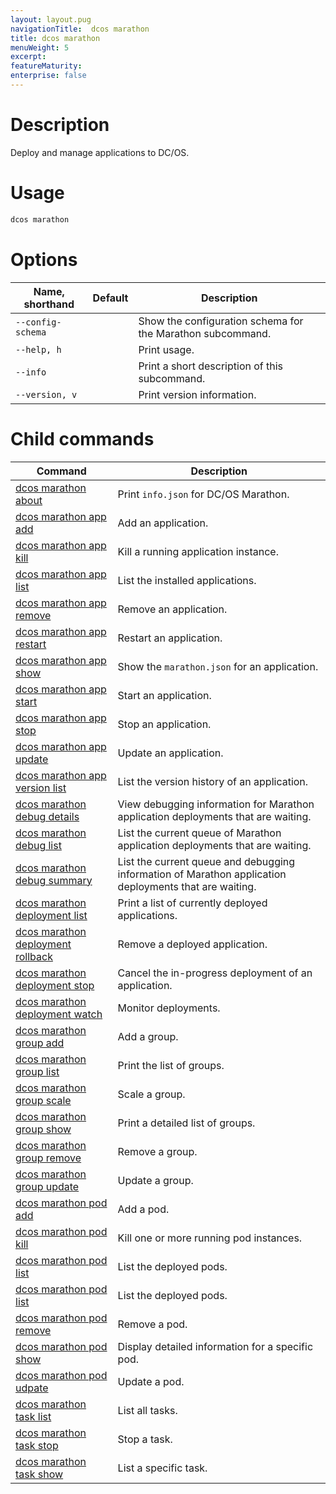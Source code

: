 ```yaml
---
layout: layout.pug
navigationTitle:  dcos marathon
title: dcos marathon
menuWeight: 5
excerpt:
featureMaturity:
enterprise: false
---
```


<!-- This source repo for this topic is https://github.com/dcos/dcos-docs -->


# Description
Deploy and manage applications to DC/OS.

# Usage

```bash
dcos marathon
```

# Options

| Name, shorthand | Default | Description |
|---------|-------------|-------------|
| `--config-schema`   |             |  Show the configuration schema for the Marathon subcommand. |
| `--help, h`   |             |  Print usage. |
| `--info`   |             |  Print a short description of this subcommand. |
| `--version, v`   |             | Print version information. |

# Child commands

| Command | Description |
|---------|-------------|
| [dcos marathon about](/1.10/cli/command-reference/dcos-marathon/dcos-marathon-about/)   | Print `info.json` for DC/OS Marathon. | 
| [dcos marathon app add](/1.10/cli/command-reference/dcos-marathon/dcos-marathon-app-add/)   |  Add an application. | 
| [dcos marathon app kill](/1.10/cli/command-reference/dcos-marathon/dcos-marathon-app-kill/)   | Kill a running application instance.  | 
| [dcos marathon app list](/1.10/cli/command-reference/dcos-marathon/dcos-marathon-app-list/)   | List the installed applications.  | 
| [dcos marathon app remove](/1.10/cli/command-reference/dcos-marathon/dcos-marathon-app-remove/)   |  Remove an application. | 
| [dcos marathon app restart](/1.10/cli/command-reference/dcos-marathon/dcos-marathon-app-restart/)   | Restart an application.  | 
| [dcos marathon app show](/1.10/cli/command-reference/dcos-marathon/dcos-marathon-app-show/)   | Show the `marathon.json` for an  application.  | 
| [dcos marathon app start](/1.10/cli/command-reference/dcos-marathon/dcos-marathon-app-start/)   | Start an application.  | 
| [dcos marathon app stop](/1.10/cli/command-reference/dcos-marathon/dcos-marathon-app-stop/)   | Stop an application.  | 
| [dcos marathon app update](/1.10/cli/command-reference/dcos-marathon/dcos-marathon-app-update/)   | Update an application.  | 
| [dcos marathon app version list](/1.10/cli/command-reference/dcos-marathon/dcos-marathon-app-version-list/)   | List the version history of an application.  | 
| [dcos marathon debug details](/1.10/cli/command-reference/dcos-marathon/dcos-marathon-debug-details/) | View debugging information for Marathon application deployments that are waiting.  | 
| [dcos marathon debug list](/1.10/cli/command-reference/dcos-marathon/dcos-marathon-debug-list/)   | List the current queue of Marathon application deployments that are waiting.  | 
| [dcos marathon debug summary](/1.10/cli/command-reference/dcos-marathon/dcos-marathon-debug-summary/)   | List the current queue and debugging information of Marathon application deployments that are waiting.  | 
| [dcos marathon deployment list](/1.10/cli/command-reference/dcos-marathon/dcos-marathon-deployment-list/) | Print a list of currently deployed applications. | 
| [dcos marathon deployment rollback](/1.10/cli/command-reference/dcos-marathon/dcos-marathon-deployment-rollback/) | Remove a deployed application. | 
| [dcos marathon deployment stop](/1.10/cli/command-reference/dcos-marathon/dcos-marathon-deployment-stop/) | Cancel the in-progress deployment of an application. | 
| [dcos marathon deployment watch](/1.10/cli/command-reference/dcos-marathon/dcos-marathon-deployment-stop/) | Monitor deployments. | 
| [dcos marathon group add](/1.10/cli/command-reference/dcos-marathon/dcos-marathon-group-add/) | Add a group. | 
| [dcos marathon group list](/1.10/cli/command-reference/dcos-marathon/dcos-marathon-group-list/) | Print the list of groups. | 
| [dcos marathon group scale](/1.10/cli/command-reference/dcos-marathon/dcos-marathon-group-scale/) | Scale a group. | 
| [dcos marathon group show](/1.10/cli/command-reference/dcos-marathon/dcos-marathon-group-scale/) | Print a detailed list of groups. | 
| [dcos marathon group remove](/1.10/cli/command-reference/dcos-marathon/dcos-marathon-group-remove/) | Remove a group. | 
| [dcos marathon group update](/1.10/cli/command-reference/dcos-marathon/dcos-marathon-group-update/) | Update a group. | 
| [dcos marathon pod add](/1.10/cli/command-reference/dcos-marathon/dcos-marathon-pod-add/) | Add a pod. | 
| [dcos marathon pod kill](/1.10/cli/command-reference/dcos-marathon/dcos-marathon-pod-kill/) | Kill one or more running pod instances. | 
| [dcos marathon pod list](/1.10/cli/command-reference/dcos-marathon/dcos-marathon-pod-list/) | List the deployed pods. | 
| [dcos marathon pod list](/1.10/cli/command-reference/dcos-marathon/dcos-marathon-pod-list/) | List the deployed pods. | 
| [dcos marathon pod remove](/1.10/cli/command-reference/dcos-marathon/dcos-marathon-pod-remove/) | Remove a pod. | 
| [dcos marathon pod show](/1.10/cli/command-reference/dcos-marathon/dcos-marathon-pod-show/) | Display detailed information for a specific pod. | 
| [dcos marathon pod udpate](/1.10/cli/command-reference/dcos-marathon/dcos-marathon-pod-update/) | Update a pod. | 
| [dcos marathon task list](/1.10/cli/command-reference/dcos-marathon/dcos-marathon-task-list/) | List all tasks. | 
| [dcos marathon task stop](/1.10/cli/command-reference/dcos-marathon/dcos-marathon-task-stop/) | Stop a task. | 
| [dcos marathon task show](/1.10/cli/command-reference/dcos-marathon/dcos-marathon-task-show/) | List a specific task. | 

